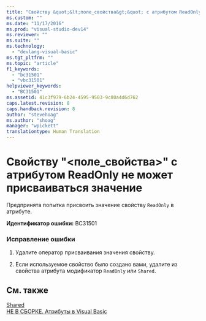 ```yaml
---
title: "Свойству &quot;&lt;поле_свойства&gt;&quot; с атрибутом ReadOnly не может присваиваться значение | Microsoft Docs"
ms.custom: ""
ms.date: "11/17/2016"
ms.prod: "visual-studio-dev14"
ms.reviewer: ""
ms.suite: ""
ms.technology: 
  - "devlang-visual-basic"
ms.tgt_pltfrm: ""
ms.topic: "article"
f1_keywords: 
  - "bc31501"
  - "vbc31501"
helpviewer_keywords: 
  - "BC31501"
ms.assetid: 41c3f979-6b24-4595-9503-9c80a4d6d762
caps.latest.revision: 8
caps.handback.revision: 8
author: "stevehoag"
ms.author: "shoag"
manager: "wpickett"
translationtype: Human Translation
---
```

# Свойству &quot;&lt;поле_свойства&gt;&quot; с атрибутом ReadOnly не может присваиваться значение
Предпринята попытка присвоить значение свойству `ReadOnly` в атрибуте.  
  
 **Идентификатор ошибки:** BC31501  
  
### Исправление ошибки  
  
1.  Удалите оператор присваивания значения свойству.  
  
2.  Если используемое свойство было создано вами, удалите из свойства атрибута модификатор `ReadOnly` или `Shared`.  
  
## См. также  
 [Shared](../../visual-basic/language-reference/modifiers/shared.md)   
 [НЕ В СБОРКЕ. Атрибуты в Visual Basic](http://msdn.microsoft.com/ru-ru/620bfc0e-4582-4c8b-8432-ebc5c3dccc22)